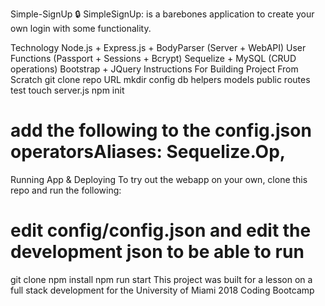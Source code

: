 Simple-SignUp 🔒
SimpleSignUp: is a barebones application to create your own login with some functionality.

Technology
Node.js + Express.js + BodyParser (Server + WebAPI)
User Functions (Passport + Sessions + Bcrypt)
Sequelize + MySQL (CRUD operations)
Bootstrap + JQuery
Instructions For Building Project From Scratch
git clone repo URL
mkdir config db helpers models public routes test
touch server.js
npm init
# add the following to the config.json operatorsAliases: Sequelize.Op,
Running App & Deploying
To try out the webapp on your own, clone this repo and run the following:

# edit config/config.json and edit the development json to be able to run 
git clone 
npm install 
npm run start 
This project was built for a lesson on a full stack development for the University of Miami 2018 Coding Bootcamp
